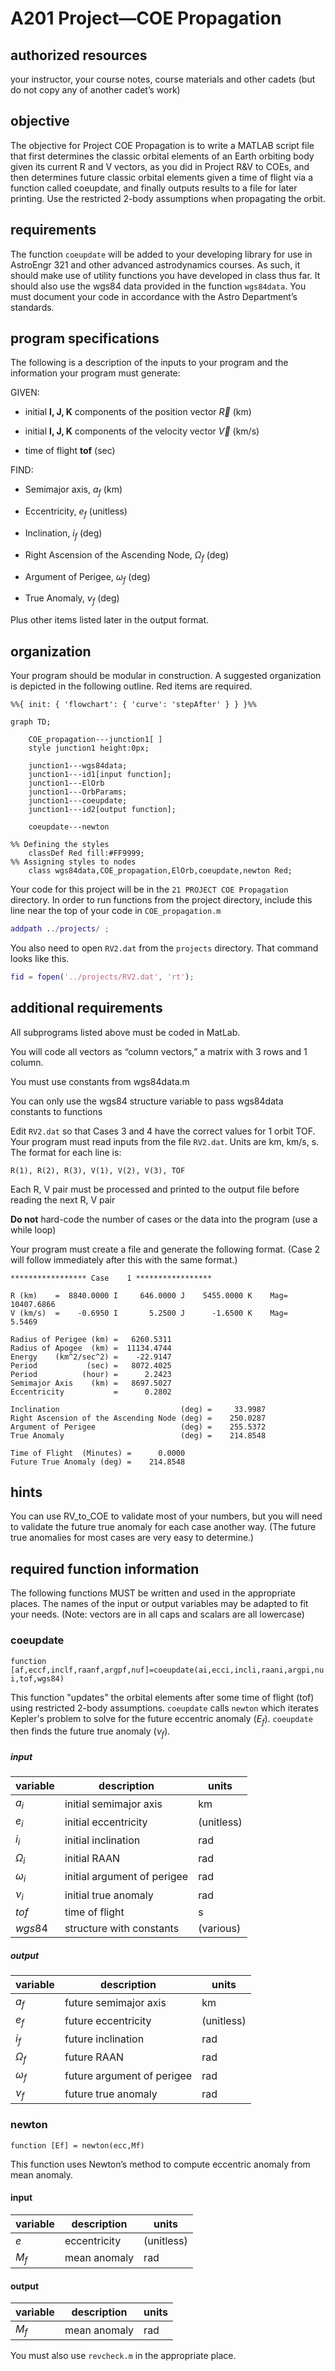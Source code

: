 # A201 Project—COE Propagation

## authorized resources

your instructor, your course notes, course materials and other cadets (but do not copy any of another cadet’s work)

## objective

The objective for Project COE Propagation is to write a MATLAB script file that first determines the classic orbital elements of an Earth orbiting body given its current R and V vectors, as you did in Project R&V to COEs, and then determines future classic orbital elements given a time of flight via a function called coeupdate, and finally outputs results to a file for later printing. Use the restricted 2-body assumptions when propagating the orbit.

## requirements

The function `coeupdate` will be added to your developing library for use in AstroEngr 321 and other advanced astrodynamics courses. As such, it should make use of utility functions you have developed in class thus far. It should also use the wgs84 data provided in the function `wgs84data`. You must document your code in accordance with the Astro Department’s standards.

## program specifications

The following is a description of the inputs to your program and the information your program must generate:

GIVEN:

- initial **I, J, K** components of the position vector $\vec{R}$ (km)

- initial **I, J, K** components of the velocity vector $\vec{V}$ (km/s)

- time of flight **tof** (sec)

FIND:

- Semimajor axis, $a_f$ (km)

- Eccentricity, $e_f$ (unitless)

- Inclination, $i_f$ (deg)

- Right Ascension of the Ascending Node, $\Omega_f$ (deg)

- Argument of Perigee, $\omega_f$ (deg)

- True Anomaly, $\nu_f$ (deg)

Plus other items listed later in the output format.

## organization

Your program should be modular in construction. A suggested organization is depicted in the following outline. Red items are required.

```mermaid
%%{ init: { 'flowchart': { 'curve': 'stepAfter' } } }%%

graph TD;

    COE_propagation---junction1[ ]
    style junction1 height:0px;

    junction1---wgs84data; 
    junction1---id1[input function];
    junction1---ElOrb
    junction1---OrbParams;
    junction1---coeupdate;
    junction1---id2[output function];

    coeupdate---newton

%% Defining the styles
    classDef Red fill:#FF9999;
%% Assigning styles to nodes
    class wgs84data,COE_propagation,ElOrb,coeupdate,newton Red;
```

Your code for this project will be in the `21 PROJECT COE Propagation` directory. In order to run functions from the project directory, include this line near the top of your code in `COE_propagation.m`

```matlab
addpath ../projects/ ;
```

You also need to open `RV2.dat` from the `projects` directory. That command looks like this.

```matlab
fid = fopen('../projects/RV2.dat', 'rt'); 
```

## additional requirements

All subprograms listed above must be coded in MatLab.  

You will code all vectors as “column vectors,” a matrix with 3 rows and 1 column. 

You must use constants from wgs84data.m

You can only use the wgs84 structure variable to pass wgs84data constants to functions

Edit `RV2.dat` so that Cases 3 and 4 have the correct values for 1 orbit TOF. Your program must read inputs from the file `RV2.dat`. Units are km, km/s, s. The format for each line is:

```
R(1), R(2), R(3), V(1), V(2), V(3), TOF
```

Each R, V pair must be processed and printed to the output file before reading the next R, V pair

**Do not** hard-code the number of cases or the data into the program (use a while loop)

Your program must create a file and generate the following format. (Case 2 will follow immediately after this with the same format.)

```
***************** Case    1 *****************

R (km)    =  8840.0000 I     646.0000 J    5455.0000 K    Mag=  10407.6866
V (km/s)  =    -0.6950 I       5.2500 J      -1.6500 K    Mag=      5.5469

Radius of Perigee (km) =   6260.5311
Radius of Apogee  (km) =  11134.4744
Energy    (km^2/sec^2) =    -22.9147
Period           (sec) =   8072.4025
Period          (hour) =      2.2423
Semimajor Axis    (km) =   8697.5027
Eccentricity           =      0.2802

Inclination                           (deg) =     33.9987
Right Ascension of the Ascending Node (deg) =    250.0287
Argument of Perigee                   (deg) =    255.5372
True Anomaly                          (deg) =    214.8548

Time of Flight  (Minutes) =      0.0000
Future True Anomaly (deg) =    214.8548
```

## hints

You can use RV_to_COE to validate most of your numbers, but you will need to validate the future true anomaly for each case another way. (The future true anomalies for most cases are very easy to determine.) 

## required function information

The following functions MUST be written and used in the appropriate places. The names of the input or output variables may be adapted to fit your needs. (Note: vectors are in all caps and scalars are all lowercase)

### coeupdate

`function [af,eccf,inclf,raanf,argpf,nuf]=coeupdate(ai,ecci,incli,raani,argpi,nui,tof,wgs84)   `   

This function "updates" the orbital elements after some time of flight (tof) using restricted 2-body assumptions. `coeupdate` calls `newton` which iterates Kepler's problem to solve for the future eccentric anomaly ($E_f$). `coeupdate` then finds the future true anomaly ($\nu_f$).

##### input

| variable   | description                 | units      |
| ---------- | --------------------------- | ---------- |
| $a_i$      | initial semimajor axis      | km         |
| $e_i$      | initial eccentricity        | (unitless) |
| $i_i$      | initial inclination         | rad        |
| $\Omega_i$ | initial RAAN                | rad        |
| $\omega_i$ | initial argument of perigee | rad        |
| $\nu_i$    | initial true anomaly        | rad        |
| $tof$      | time of flight              | s          |
| $wgs84$    | structure with constants    | (various)  |

##### output

| variable   | description                | units      |
| ---------- | -------------------------- | ---------- |
| $a_f$      | future semimajor axis      | km         |
| $e_f$      | future eccentricity        | (unitless) |
| $i_f$      | future inclination         | rad        |
| $\Omega_f$ | future RAAN                | rad        |
| $\omega_f$ | future argument of perigee | rad        |
| $\nu_f$    | future true anomaly        | rad        |

### newton

`function [Ef] = newton(ecc,Mf)`

This function uses Newton’s method to compute eccentric anomaly from mean anomaly.

#### input

| variable | description  | units      |
| -------- | ------------ | ---------- |
| $e$      | eccentricity | (unitless) |
| $M_f$    | mean anomaly | rad        |

#### output

| variable | description  | units |
| -------- | ------------ | ----- |
| $M_f$    | mean anomaly | rad   |

You must also use `revcheck.m` in the appropriate place.
